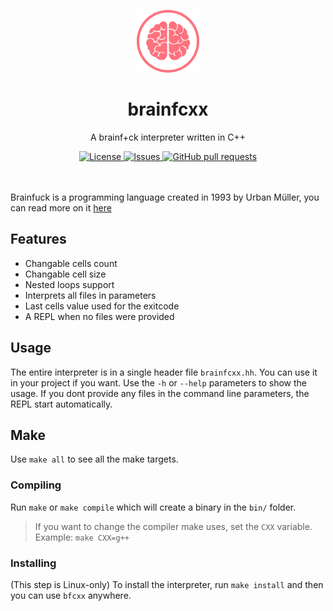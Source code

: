 <p align="center">
	<img width="100px" src="assets/logo.png"/>
	<h1 align="center">brainfcxx</h2>
	<p align="center">A brainf+ck interpreter written in C++</p>
</p>
<p align="center">
	<a href="./LICENSE">
		<img alt="License" src="https://img.shields.io/badge/license-GPL-blue?color=7aca00"/>
	</a>
	<a href="https://github.com/LordOfTrident/brainfcxx/issues">
		<img alt="Issues" src="https://img.shields.io/github/issues/LordOfTrident/brainfcxx?color=0088ff"/>
	</a>
	<a href="https://github.com/LordOfTrident/brainfcxx/pulls">
		<img alt="GitHub pull requests" src="https://img.shields.io/github/issues-pr/LordOfTrident/brainfcxx?color=0088ff"/>
	</a>
	<br><br><br>
</p>

Brainfuck is a programming language created in 1993 by Urban Müller, you can read more on it [here](https://en.wikipedia.org/wiki/Brainfuck)

## Features
- Changable cells count
- Changable cell size
- Nested loops support
- Interprets all files in parameters
- Last cells value used for the exitcode
- A REPL when no files were provided

## Usage
The entire interpreter is in a single header file `brainfcxx.hh`. You can use it in your project if you want. Use the `-h` or `--help` parameters to show the usage. If you dont provide any files in the command line parameters, the REPL start automatically.

## Make
Use `make all` to see all the make targets.

### Compiling
Run `make` or `make compile` which will create a binary in the `bin/` folder.

> If you want to change the compiler make uses, set the `CXX` variable. Example: `make CXX=g++`

### Installing
(This step is Linux-only)
To install the interpreter, run `make install` and then you can use `bfcxx` anywhere.
